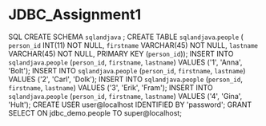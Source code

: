 # JDBC_Assignment1

SQL
CREATE SCHEMA `sqlandjava` ;
CREATE TABLE `sqlandjava`.`people` (
  `person_id` INT(11) NOT NULL,
  `firstname` VARCHAR(45) NOT NULL,
  `lastname` VARCHAR(45) NOT NULL,
  PRIMARY KEY (`person_id`));
INSERT INTO `sqlandjava`.`people` (`person_id`, `firstname`, `lastname`) VALUES ('1', 'Anna', 'Bolt');
INSERT INTO `sqlandjava`.`people` (`person_id`, `firstname`, `lastname`) VALUES ('2', 'Carl', 'Dolk');
INSERT INTO `sqlandjava`.`people` (`person_id`, `firstname`, `lastname`) VALUES ('3', 'Erik', 'Fram');
INSERT INTO `sqlandjava`.`people` (`person_id`, `firstname`, `lastname`) VALUES ('4', 'Gina', 'Hult');
CREATE USER user@localhost IDENTIFIED BY 'password'; 
GRANT SELECT ON jdbc_demo.people TO super@localhost;
